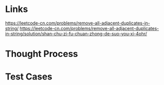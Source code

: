 # Links
https://leetcode-cn.com/problems/remove-all-adjacent-duplicates-in-string/
https://leetcode-cn.com/problems/remove-all-adjacent-duplicates-in-string/solution/shan-chu-zi-fu-chuan-zhong-de-suo-you-xi-4ohr/

# Thought Process

# Test Cases

